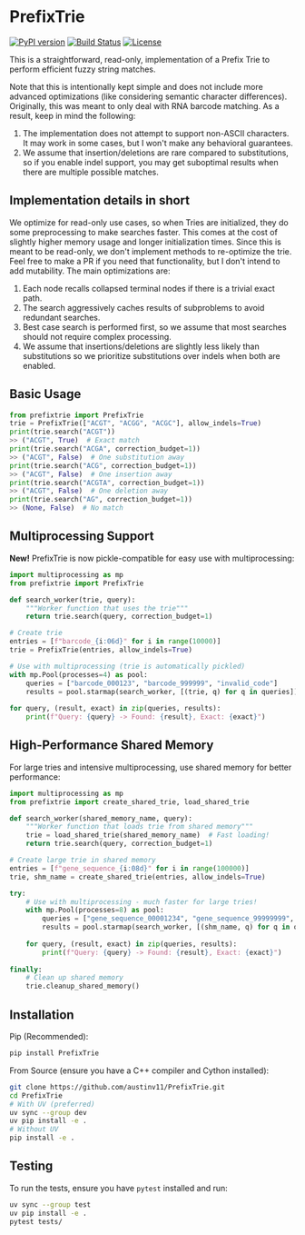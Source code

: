 # PrefixTrie

[![PyPI version](https://img.shields.io/pypi/v/PrefixTrie.svg)](https://pypi.org/project/PrefixTrie/)
[![Build Status](https://img.shields.io/github/actions/workflow/status/austinv11/PrefixTrie/ci.yml?branch=master)](https://github.com/austinv11/PrefixTrie/actions)
[![License](https://img.shields.io/github/license/austinv11/PrefixTrie.svg)](https://github.com/austinv11/PrefixTrie/blob/master/LICENSE)

This is a straightforward, read-only, implementation of a Prefix Trie to perform efficient fuzzy string matches.


Note that this is intentionally kept simple and does not include more advanced optimizations (like considering semantic character differences).
Originally, this was meant to only deal with RNA barcode matching. As a result, keep in mind the following:

1. The implementation does not attempt to support non-ASCII characters. It may work in some cases, but I won't make any behavioral guarantees.
2. We assume that insertion/deletions are rare compared to substitutions, so if you enable indel support, you may get suboptimal results when there are multiple possible matches.


## Implementation details in short
We optimize for read-only use cases, so when Tries are initialized, they do some preprocessing to make searches faster.
This comes at the cost of slightly higher memory usage and longer initialization times. Since this is meant to be read-only,
we don't implement methods to re-optimize the trie. Feel free to make a PR if you need that functionality, but I don't intend to add mutability.
The main optimizations are:
1. Each node recalls collapsed terminal nodes if there is a trivial exact path.
2. The search aggressively caches results of subproblems to avoid redundant searches.
3. Best case search is performed first, so we assume that most searches should not require complex processing.
4. We assume that insertions/deletions are slightly less likely than substitutions so we prioritize substitutions over indels when both are enabled.

## Basic Usage

```python
from prefixtrie import PrefixTrie
trie = PrefixTrie(["ACGT", "ACGG", "ACGC"], allow_indels=True)
print(trie.search("ACGT"))
>> ("ACGT", True)  # Exact match
print(trie.search("ACGA", correction_budget=1))
>> ("ACGT", False)  # One substitution away
print(trie.search("ACG", correction_budget=1))
>> ("ACGT", False)  # One insertion away
print(trie.search("ACGTA", correction_budget=1))
>> ("ACGT", False)  # One deletion away
print(trie.search("AG", correction_budget=1))
>> (None, False)  # No match
```

## Multiprocessing Support

**New!** PrefixTrie is now pickle-compatible for easy use with multiprocessing:

```python
import multiprocessing as mp
from prefixtrie import PrefixTrie

def search_worker(trie, query):
    """Worker function that uses the trie"""
    return trie.search(query, correction_budget=1)

# Create trie
entries = [f"barcode_{i:06d}" for i in range(10000)]
trie = PrefixTrie(entries, allow_indels=True)

# Use with multiprocessing (trie is automatically pickled)
with mp.Pool(processes=4) as pool:
    queries = ["barcode_000123", "barcode_999999", "invalid_code"]
    results = pool.starmap(search_worker, [(trie, q) for q in queries])
    
for query, (result, exact) in zip(queries, results):
    print(f"Query: {query} -> Found: {result}, Exact: {exact}")
```

## High-Performance Shared Memory

For large tries and intensive multiprocessing, use shared memory for better performance:

```python
import multiprocessing as mp
from prefixtrie import create_shared_trie, load_shared_trie

def search_worker(shared_memory_name, query):
    """Worker function that loads trie from shared memory"""
    trie = load_shared_trie(shared_memory_name)  # Fast loading!
    return trie.search(query, correction_budget=1)

# Create large trie in shared memory
entries = [f"gene_sequence_{i:08d}" for i in range(100000)]
trie, shm_name = create_shared_trie(entries, allow_indels=True)

try:
    # Use with multiprocessing - much faster for large tries!
    with mp.Pool(processes=8) as pool:
        queries = ["gene_sequence_00001234", "gene_sequence_99999999", "mutated_sequence"]
        results = pool.starmap(search_worker, [(shm_name, q) for q in queries])
    
    for query, (result, exact) in zip(queries, results):
        print(f"Query: {query} -> Found: {result}, Exact: {exact}")
        
finally:
    # Clean up shared memory
    trie.cleanup_shared_memory()
```

## Installation

Pip (Recommended):
```bash
pip install PrefixTrie
```

From Source (ensure you have a C++ compiler and Cython installed):
```bash
git clone https://github.com/austinv11/PrefixTrie.git
cd PrefixTrie
# With UV (preferred)
uv sync --group dev
uv pip install -e .
# Without UV
pip install -e .
```

## Testing
To run the tests, ensure you have `pytest` installed and run:
```bash
uv sync --group test
uv pip install -e .
pytest tests/
```
